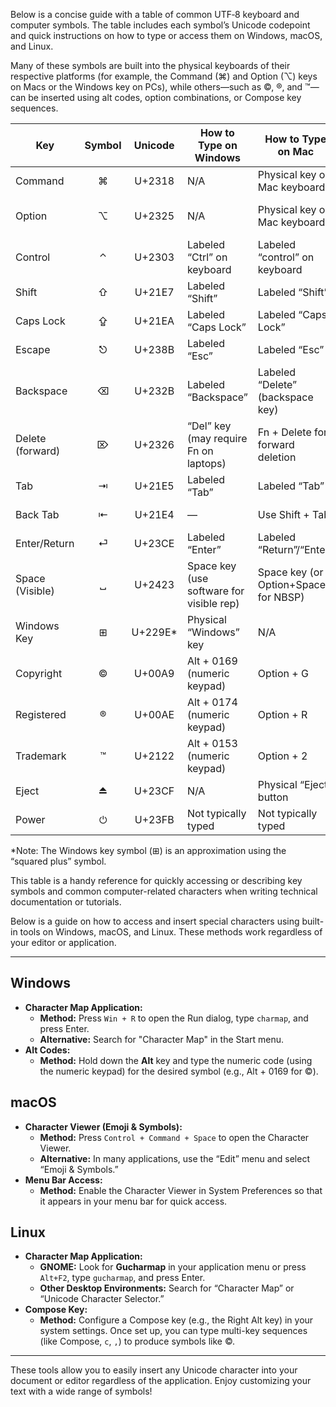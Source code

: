 
Below is a concise guide with a table of common UTF‑8 keyboard and computer symbols. The table includes each symbol’s Unicode codepoint and quick instructions on how to type or access them on Windows, macOS, and Linux.

Many of these symbols are built into the physical keyboards of their respective platforms (for example, the Command (⌘) and Option (⌥) keys on Macs or the Windows key on PCs), while others—such as ©, ®, and ™—can be inserted using alt codes, option combinations, or Compose key sequences.

| Key             | Symbol | Unicode   | How to Type on Windows                  | How to Type on Mac                 | How to Type on Linux                  |
|-----------------|:------:|:---------:|-----------------------------------------|------------------------------------|---------------------------------------|
| Command         | ⌘     | U+2318    | N/A                                     | Physical key on Mac keyboards      | No direct equivalent                  |
| Option          | ⌥     | U+2325    | N/A                                     | Physical key on Mac keyboards      | Use Alt key (as equivalent)           |
| Control         | ⌃     | U+2303    | Labeled “Ctrl” on keyboard              | Labeled “control” on keyboard      | Labeled “Ctrl” on keyboard            |
| Shift           | ⇧     | U+21E7    | Labeled “Shift”                         | Labeled “Shift”                    | Labeled “Shift”                       |
| Caps Lock       | ⇪     | U+21EA    | Labeled “Caps Lock”                     | Labeled “Caps Lock”                | Labeled “Caps Lock”                   |
| Escape          | ⎋     | U+238B    | Labeled “Esc”                           | Labeled “Esc”                      | Labeled “Esc”                         |
| Backspace       | ⌫     | U+232B    | Labeled “Backspace”                     | Labeled “Delete” (backspace key)   | Labeled “Backspace”                   |
| Delete (forward)| ⌦     | U+2326    | “Del” key (may require Fn on laptops)   | Fn + Delete for forward deletion   | Labeled “Delete”                      |
| Tab             | ⇥     | U+21E5    | Labeled “Tab”                           | Labeled “Tab”                      | Labeled “Tab”                         |
| Back Tab        | ⇤     | U+21E4    | —                                       | Use Shift + Tab                    | Use Shift + Tab                       |
| Enter/Return    | ⏎     | U+23CE    | Labeled “Enter”                         | Labeled “Return”/“Enter”           | Labeled “Enter”                       |
| Space (Visible) | ␣     | U+2423    | Space key (use software for visible rep)| Space key (or Option+Space for NBSP)| Space key                           |
| Windows Key     | ⊞     | U+229E*   | Physical “Windows” key                  | N/A                                | Typically the “Super” key             |
| Copyright       | ©     | U+00A9   | Alt + 0169 (numeric keypad)             | Option + G                       | Compose + C                         |
| Registered      | ®     | U+00AE   | Alt + 0174 (numeric keypad)             | Option + R                       | Compose + R                         |
| Trademark       | ™     | U+2122   | Alt + 0153 (numeric keypad)             | Option + 2                       | Compose + T                         |
| Eject           | ⏏     | U+23CF   | N/A                                     | Physical “Eject” button            | N/A                                   |
| Power           | ⏻     | U+23FB   | Not typically typed                     | Not typically typed                | Not typically typed                   |

*Note: The Windows key symbol (⊞) is an approximation using the “squared plus” symbol.

This table is a handy reference for quickly accessing or describing key symbols and common computer-related characters when writing technical documentation or tutorials.

Below is a guide on how to access and insert special characters using built-in tools on Windows, macOS, and Linux. These methods work regardless of your editor or application.



---

## Windows

- **Character Map Application:**
  - **Method:** Press `Win + R` to open the Run dialog, type `charmap`, and press Enter.
  - **Alternative:** Search for "Character Map" in the Start menu.
- **Alt Codes:**
  - **Method:** Hold down the **Alt** key and type the numeric code (using the numeric keypad) for the desired symbol (e.g., Alt + 0169 for ©).

## macOS

- **Character Viewer (Emoji & Symbols):**
  - **Method:** Press `Control + Command + Space` to open the Character Viewer.
  - **Alternative:** In many applications, use the “Edit” menu and select “Emoji & Symbols.”
- **Menu Bar Access:**
  - **Method:** Enable the Character Viewer in System Preferences so that it appears in your menu bar for quick access.

## Linux

- **Character Map Application:**
  - **GNOME:** Look for **Gucharmap** in your application menu or press `Alt+F2`, type `gucharmap`, and press Enter.
  - **Other Desktop Environments:** Search for “Character Map” or “Unicode Character Selector.”
- **Compose Key:**
  - **Method:** Configure a Compose key (e.g., the Right Alt key) in your system settings. Once set up, you can type multi-key sequences (like Compose, `c`, `,`) to produce symbols like ©.

---

These tools allow you to easily insert any Unicode character into your document or editor regardless of the application. Enjoy customizing your text with a wide range of symbols!